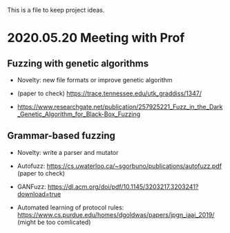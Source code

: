 This is a file to keep project ideas. 

# 2020.05.20 Meeting with Prof
## Fuzzing with genetic algorithms

- Novelty: new file formats or improve genetic algorithm

- (paper to check) https://trace.tennessee.edu/utk_graddiss/1347/ 

- https://www.researchgate.net/publication/257925221_Fuzz_in_the_Dark_Genetic_Algorithm_for_Black-Box_Fuzzing

## Grammar-based fuzzing 

- Novelty: write a parser and mutator
	
- Autofuzz: https://cs.uwaterloo.ca/~sgorbuno/publications/autofuzz.pdf (paper to check)
	
- GANFuzz: https://dl.acm.org/doi/pdf/10.1145/3203217.3203241?download=true
  
- Automated learning of protocol rules: https://www.cs.purdue.edu/homes/dgoldwas/papers/jpgn_iaai_2019/ (might be too comlicated)
